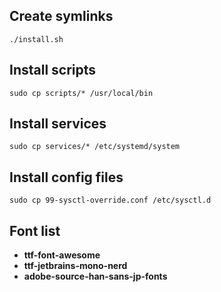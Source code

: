 Create symlinks
----------------

`./install.sh`

Install scripts
------------

`sudo cp scripts/* /usr/local/bin`

Install services
----------------

`sudo cp services/* /etc/systemd/system`

Install config files
--------------------

`sudo cp 99-sysctl-override.conf /etc/sysctl.d`

Font list
----------

* **ttf-font-awesome**
* **ttf-jetbrains-mono-nerd**
* **adobe-source-han-sans-jp-fonts**
